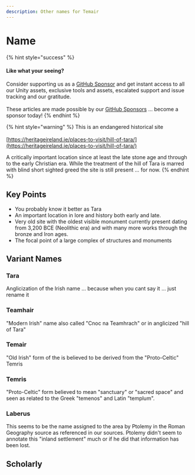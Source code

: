 ```yaml
---
description: Other names for Temair
---
```


# Name

{% hint style="success" %}
#### Like what your seeing?

Consider supporting us as a [GitHub Sponsor](../../../../../company/concepts/become-a-sponsor.md) and get instant access to all our Unity assets, exclusive tools and assets, escalated support and issue tracking and our gratitude.\
\
These articles are made possible by our [GitHub Sponsors](https://github.com/sponsors/heathen-engineering) ... become a sponsor today!
{% endhint %}

{% hint style="warning" %}
This is an endangered historical site\
\
[https://heritageireland.ie/places-to-visit/hill-of-tara/](https://heritageireland.ie/places-to-visit/hill-of-tara/)

A critically important location since at least the late stone age and through to the early Christian era. While the treatment of the hill of Tara is marred with blind short sighted greed the site is still present ... for now.
{% endhint %}

## Key Points

* You probably know it better as Tara
* An important location in lore and history both early and late.
* Very old site with the oldest visible monument currently present dating from 3,200 BCE (Neolithic era) and with many more works through the bronze and Iron ages.
* The focal point of a large complex of structures and monuments&#x20;

## Variant Names

### Tara

Anglicization of the Irish name ... because when you cant say it ... just rename it

### Teamhair

"Modern Irish" name also called "Cnoc na Teamhrach" or in anglicized "hill of Tara"

### Temair

"Old Irish" form of the is believed to be derived from the "Proto-Celtic" Temris

### Temris

"Proto-Celtic" form believed to mean "sanctuary" or "sacred space" and seen as related to the Greek "temenos" and Latin "templum".

### Laberus

This seems to be the name assigned to the area by Ptolemy in the Roman Geography source as referenced in our sources. Ptolemy didn't seem to annotate this "inland settlement" much or if he did that information has been lost.

## Scholarly
